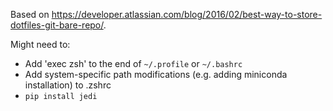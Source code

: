 Based on <https://developer.atlassian.com/blog/2016/02/best-way-to-store-dotfiles-git-bare-repo/>.

Might need to:
  - Add 'exec zsh' to the end of `~/.profile` or `~/.bashrc`
  - Add system-specific path modifications (e.g. adding miniconda installation) to .zshrc
  - `pip install jedi`
